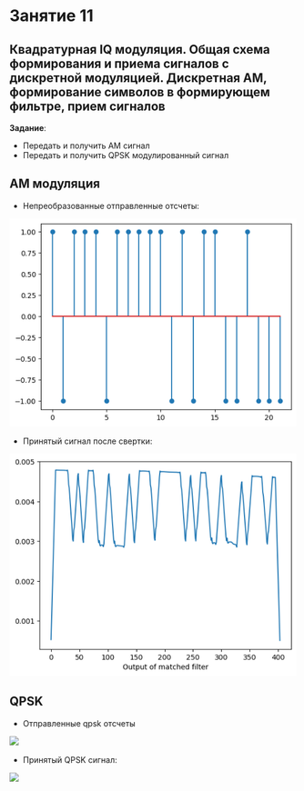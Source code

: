 # Занятие 11
## Квадратурная IQ модуляция. Общая схема формирования и приема сигналов с дискретной модуляцией. Дискретная АМ, формирование символов в формирующем фильтре, прием сигналов

**Задание**: 
- Передать и получить АМ сигнал
- Передать и получить QPSK модулированный сигнал


## AM модуляция

- Непреобразованные отправленные отсчеты:

<img src = "Screenshots/1.png">

- Принятый сигнал после свертки:

<img src = "Screenshots/2.png">


## QPSK

- Отправленные qpsk отсчеты 

<img src = "Screenshots/qpsk_tx.png">


- Принятый QPSK сигнал:

<img src = "Screenshots/qpsk_rx.png">




